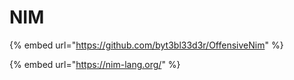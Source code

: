 # NIM

{% embed url="https://github.com/byt3bl33d3r/OffensiveNim" %}

{% embed url="https://nim-lang.org/" %}
